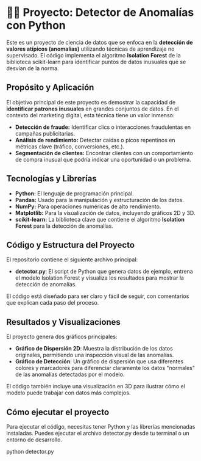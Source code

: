 # **🕵️‍♂️ Proyecto: Detector de Anomalías con Python**

Este es un proyecto de ciencia de datos que se enfoca en la **detección de valores atípicos (anomalías)** utilizando técnicas de aprendizaje no supervisado. El código implementa el algoritmo **Isolation Forest** de la biblioteca scikit-learn para identificar puntos de datos inusuales que se desvían de la norma.

## **Propósito y Aplicación**

El objetivo principal de este proyecto es demostrar la capacidad de **identificar patrones inusuales** en grandes conjuntos de datos. En el contexto del marketing digital, esta técnica tiene un valor inmenso:

* **Detección de fraude:** Identificar clics o interacciones fraudulentas en campañas publicitarias.  
* **Análisis de rendimiento:** Detectar caídas o picos repentinos en métricas clave (tráfico, conversiones, etc.).  
* **Segmentación de clientes:** Encontrar clientes con un comportamiento de compra inusual que podría indicar una oportunidad o un problema.

## **Tecnologías y Librerías**

* **Python:** El lenguaje de programación principal.  
* **Pandas:** Usado para la manipulación y estructuración de los datos.  
* **NumPy:** Para operaciones numéricas de alto rendimiento.  
* **Matplotlib:** Para la visualización de datos, incluyendo gráficos 2D y 3D.  
* **scikit-learn:** La biblioteca clave que contiene el algoritmo **Isolation Forest** para la detección de anomalías.

## **Código y Estructura del Proyecto**

El repositorio contiene el siguiente archivo principal:

* **detector.py**: El script de Python que genera datos de ejemplo, entrena el modelo Isolation Forest y visualiza los resultados para mostrar la detección de anomalías.

El código está diseñado para ser claro y fácil de seguir, con comentarios que explican cada paso del proceso.

## **Resultados y Visualizaciones**

El proyecto genera dos gráficos principales:

* **Gráfico de Dispersión 2D**: Muestra la distribución de los datos originales, permitiendo una inspección visual de las anomalías.  
* **Gráfico de Detección**: Un gráfico de dispersión que usa diferentes colores y marcadores para diferenciar claramente los datos "normales" de las anomalías detectadas por el modelo.

El código también incluye una visualización en 3D para ilustrar cómo el modelo puede trabajar con datos más complejos.

## **Cómo ejecutar el proyecto**

Para ejecutar el código, necesitas tener Python y las librerías mencionadas instaladas. Puedes ejecutar el archivo detector.py desde tu terminal o un entorno de desarrollo.

python detector.py  

